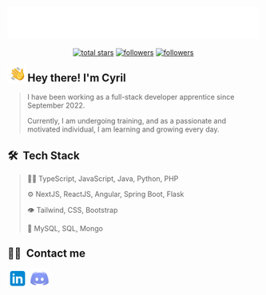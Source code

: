 <h3 align="center">
  <img src="./images/name.svg" alt="Cyril Grosjean" />
</h3>
<p align="center">
  <a href="https://github.com/CyrilInCode?tab=repositories&sort=stargazers">
    <img alt="total stars" title="Total stars on GitHub" src="https://custom-icon-badges.demolab.com/github/stars/CyrilInCode?color=C20BAC&style=for-the-badge&labelColor=A30A90&logo=star"/></a>
  <a href="https://github.com/CyrilInCode?tab=followers">
    <img alt="followers" title="Follow me on Github" src="https://custom-icon-badges.demolab.com/github/followers/CyrilInCode?color=C20BAC&labelColor=A30A90&style=for-the-badge&logo=person-add&label=Follow&logoColor=white"/></a>
  <a href="https://github.com/CyrilInCode">
    <img alt="followers" title="Follow me on Github" src="https://custom-icon-badges.demolab.com/github/watchers/CyrilInCode/CyrilInCode?color=C20BAC&labelColor=A30A90&style=for-the-badge&logo=eye&label=visitors&logoColor=white"/></a>
</p>

<img alt="Night Coding" src="./images/Hand%20Wave.gif" width='40' align="left"/><h2>Hey there! I'm Cyril</h2>
> I have been working as a full-stack developer apprentice since September 2022.
 > 
> Currently, I am undergoing training, and as a passionate and motivated individual, I am learning and growing every day.
 > 




## 🛠 &nbsp;Tech Stack

> 👨‍💻 TypeScript, JavaScript, Java, Python, PHP
 > 
> ⚙️ NextJS, ReactJS, Angular, Spring Boot, Flask
 > 
> 👁️ Tailwind, CSS, Bootstrap
 > 
> 💽 MySQL, SQL, Mongo
 >

## 🤝🏻 &nbsp;Contact me

<a href="https://www.linkedin.com/in/cyril-grosjean-7a8ab4231/"><img alt="Night Coding" src="./images/socials/linkedin.svg" width='40' /></a>
<a href="https://discord.gg/GpJK5WgUz6"><img alt="Night Coding" src="./images/socials/discord.svg" width='40' /></a>





